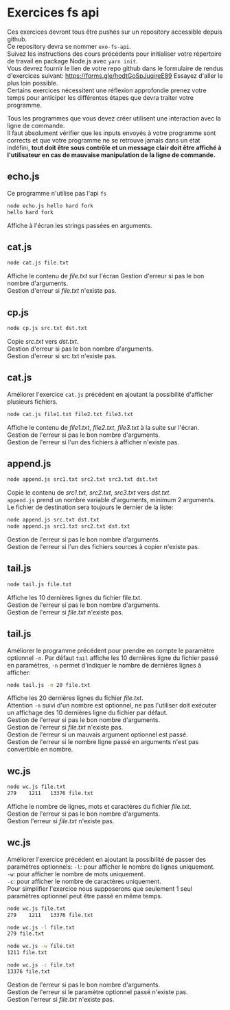 # Exercices fs api

Ces exercices devront tous être pushés sur un repository accessible depuis github.  
Ce repository devra se nommer `exo-fs-api`.  
Suivez les instructions des cours précédents pour initialiser votre répertoire de travail en package Node.js avec `yarn init`.  
Vous devrez fournir le lien de votre repo github dans le formulaire de rendus d'exercices suivant: https://forms.gle/hodtGoSpJuqireE89
Essayez d'aller le plus loin possible.  
Certains exercices nécessitent une réflexion approfondie prenez votre temps pour anticiper les différentes étapes que devra traiter votre programme.

Tous les programmes que vous devez créer utilisent une interaction avec la ligne de commande.  
Il faut absolument vérifier que les inputs envoyés à votre programme sont corrects et que votre programme ne se retrouve jamais dans un état indéfini, **tout doit être sous contrôle et un message clair doit être affiché à l'utilisateur en cas de mauvaise manipulation de la ligne de commande.**

## echo.js

Ce programme n'utilise pas l'api `fs`

```zsh
node echo.js hello hard fork
hello hard fork
```

Affiche à l'écran les strings passées en arguments.

## cat.js

```zsh
node cat.js file.txt
```

Affiche le contenu de _file.txt_ sur l'écran
Gestion d'erreur si pas le bon nombre d'arguments.  
Gestion d'erreur si _file.txt_ n'existe pas.

## cp.js

```zsh
node cp.js src.txt dst.txt
```

Copie _src.txt_ vers _dst.txt_.  
Gestion d'erreur si pas le bon nombre d'arguments.  
Gestion d'erreur si src.txt n'existe pas.

## cat.js

Améliorer l'exercice `cat.js` précédent en ajoutant la possibilité d'afficher plusieurs fichiers.

```zsh
node cat.js file1.txt file2.txt file3.txt
```

Affiche le contenu de _file1.txt_, _file2.txt_, _file3.txt_ à la suite sur l'écran.  
Gestion de l'erreur si pas le bon nombre d'arguments.  
Gestion de l'erreur si l'un des fichiers à afficher n'existe pas.

## append.js

```zsh
node append.js src1.txt src2.txt src3.txt dst.txt
```

Copie le contenu de _src1.txt_, _src2.txt_, _src3.txt_ vers _dst.txt_.  
`append.js` prend un nombre variable d'arguments, minimum 2 arguments.  
Le fichier de destination sera toujours le dernier de la liste:

```zsh
node append.js src.txt dst.txt
node append.js src1.txt src2.txt dst.txt
```

Gestion de l'erreur si pas le bon nombre d'arguments.  
Gestion de l'erreur si l'un des fichiers sources à copier n'existe pas.

## tail.js

```zsh
node tail.js file.txt
```

Affiche les 10 dernières lignes du fichier file.txt.  
Gestion de l'erreur si pas le bon nombre d'arguments.  
Gestion de l'erreur si _file.txt_ n'existe pas.

## tail.js

Améliorer le programme précédent pour prendre en compte le paramètre optionnel `-n`.
Par défaut `tail` affiche les 10 dernières ligne du fichier passé en paramètres, `-n` permet d'indiquer le nombre de dernières lignes à afficher:

```zsh
node tail.js -n 20 file.txt
```

Affiche les 20 dernières lignes du fichier _file.txt_.  
Attention `-n` suivi d'un nombre est optionnel, ne pas l'utiliser doit exécuter un affichage des 10 dernières ligne du fichier par défaut.  
Gestion de l'erreur si pas le bon nombre d'arguments.  
Gestion de l'erreur si _file.txt_ n'existe pas.  
Gestion de l'erreur si un mauvais argument optionnel est passé.  
Gestion de l'erreur si le nombre ligne passé en arguments n'est pas convertible en nombre.

## wc.js

```zsh
node wc.js file.txt
279    1211   13376 file.txt
```

Affiche le nombre de lignes, mots et caractères du fichier _file.txt_.  
Gestion de l'erreur si pas le bon nombre d'arguments.  
Gestion l'erreur si _file.txt_ n'existe pas.

## wc.js

Améliorer l'exercice précédent en ajoutant la possibilité de passer des paramètres optionnels:
`-l`: pour afficher le nombre de lignes uniquement.  
`-w`: pour afficher le nombre de mots uniquement.  
`-c`: pour afficher le nombre de caractères uniquement.  
Pour simplifier l'exercice nous supposerons que seulement 1 seul paramètres optionnel peut être passé en même temps.

```zsh
node wc.js file.txt
279    1211   13376 file.txt
```

```zsh
node wc.js -l file.txt
279 file.txt
```

```zsh
node wc.js -w file.txt
1211 file.txt
```

```zsh
node wc.js -c file.txt
13376 file.txt
```

Gestion de l'erreur si pas le bon nombre d'arguments.  
Gestion de l'erreur si le paramètre optionnel passé n'existe pas.  
Gestion l'erreur si _file.txt_ n'existe pas.
